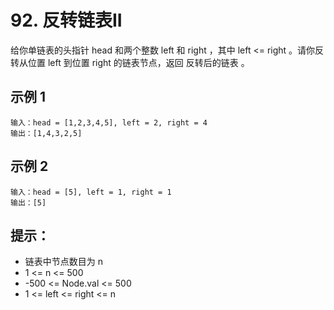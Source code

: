 # 92. 反转链表II

给你单链表的头指针 head 和两个整数 left 和 right ，其中 left <= right 。请你反转从位置 left 到位置 right 的链表节点，返回 反转后的链表 。

## 示例 1

```
输入：head = [1,2,3,4,5], left = 2, right = 4
输出：[1,4,3,2,5]
```

## 示例 2

```
输入：head = [5], left = 1, right = 1
输出：[5]
```

## 提示：
- 链表中节点数目为 n
- 1 <= n <= 500
- -500 <= Node.val <= 500
- 1 <= left <= right <= n
